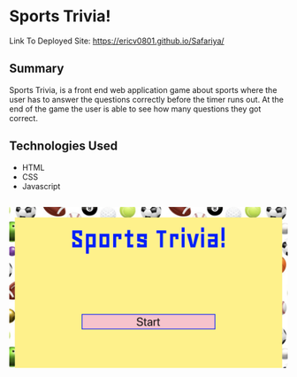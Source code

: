 # Sports Trivia!

Link To Deployed Site: https://ericv0801.github.io/Safariya/
## Summary

Sports Trivia, is a front end web application game about sports where the user has to answer the questions correctly before the timer runs out. At the end of the game the user is able to see how many questions they got correct.
## Technologies Used

- HTML
- CSS
- Javascript


 ##
 ![GitHub Logo](./assets/images/SPORTSTRIVIA.png)
 


